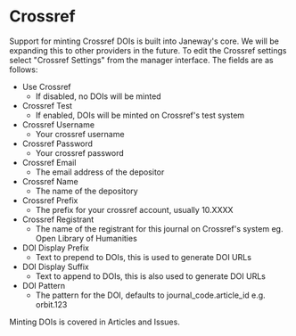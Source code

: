 Crossref
========
Support for minting Crossref DOIs is built into Janeway's core. We will be expanding this to other providers in the future. To edit the Crossref settings select "Crossref Settings" from the manager interface. The fields are as follows:

- Use Crossref
    - If disabled, no DOIs will be minted
- Crossref Test
    - If enabled, DOIs will be minted on Crossref's test system
- Crossref Username
    - Your crossref username
- Crossref Password
    - Your crossref password
- Crossref Email
    - The email address of the depositor
- Crossref Name
    - The name of the depository
- Crossref Prefix
    - The prefix for your crossref account, usually 10.XXXX
- Crossref Registrant
    - The name of the registrant for this journal on Crossref's system eg. Open Library of Humanities
- DOI Display Prefix
    - Text to prepend to DOIs, this is used to generate DOI URLs
- DOI Display Suffix
    - Text to append to DOIs, this is also used to generate DOI URLs
- DOI Pattern
    - The pattern for the DOI, defaults to journal_code.article_id e.g. orbit.123
    
Minting DOIs is covered in Articles and Issues.